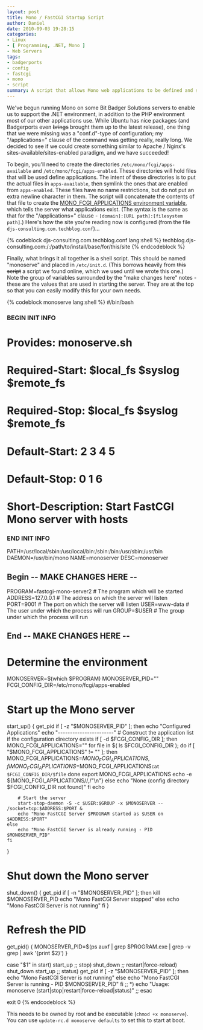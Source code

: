 ```yaml
---
layout: post
title: Mono / FastCGI Startup Script
author: Daniel
date: 2010-09-03 19:28:15
categories:
- Linux
- [ Programming, .NET, Mono ]
- Web Servers
tags:
- badgerports
- config
- fastcgi
- mono
- script
summary: A script that allows Mono web applications to be defined and started the way Apache and nginx enable and disable their sites
---
```


We've begun running Mono on some Bit Badger Solutions servers to enable us to support the .NET environment, in addition to the PHP environment most of our other applications use. While Ubuntu has nice packages (and Badgerports even <del>brings</del> brought them up to the latest release), one thing that we were missing was a "conf.d"-type of configuration; my "/applications=" clause of the command was getting really, really long. We decided to see if we could create something similar to Apache / Nginx's sites-available/sites-enabled paradigm, and we have succeeded!

To begin, you'll need to create the directories `/etc/mono/fcgi/apps-available` and `/etc/mono/fcgi/apps-enabled`. These directories will hold files that will be used define applications. The intent of these directories is to put the actual files in `apps-available`, then symlink the ones that are enabled from `apps-enabled`. These files have no name restrictions, but do not put an extra newline character in them. The script will concatenate the contents of that file to create the [MONO_FCGI_APPLICATIONS environment variable][env], which tells the server what applications exist. (The syntax is the same as that for the "/applications=" clause - `[domain]:[URL path]:[filesystem path]`.) Here's how the site you're reading now is configured (from the file `djs-consulting.com.techblog.conf`)...

{% codeblock djs-consulting.com.techblog.conf lang:shell %}
techblog.djs-consulting.com:/:/path/to/install/base/for/this/site
{% endcodeblock %}

Finally, what brings it all together is a shell script. This should be named "monoserve" and placed in `/etc/init.d`. (This borrows heavily from <del>this script</del> a script we found online, which we used until we wrote this one.) Note the group of variables surrounded by the "make changes here" notes - these are the values that are used in starting the server. They are at the top so that you can easily modify this for your own needs.

{% codeblock monoserve lang:shell %}
#/bin/bash

### BEGIN INIT INFO
# Provides:          monoserve.sh
# Required-Start:    $local_fs $syslog $remote_fs
# Required-Stop:     $local_fs $syslog $remote_fs
# Default-Start:     2 3 4 5
# Default-Stop:      0 1 6
# Short-Description: Start FastCGI Mono server with hosts
### END INIT INFO

PATH=/usr/local/sbin:/usr/local/bin:/sbin:/bin:/usr/sbin:/usr/bin
DAEMON=/usr/bin/mono
NAME=monoserver
DESC=monoserver

## Begin -- MAKE CHANGES HERE --
PROGRAM=fastcgi-mono-server2 # The program which will be started
ADDRESS=127.0.0.1            # The address on which the server will listen
PORT=9001                    # The port on which the server will listen
USER=www-data                # The user under which the process will run
GROUP=$USER                  # The group under which the process will run
## End   -- MAKE CHANGES HERE --

# Determine the environment
MONOSERVER=$(which $PROGRAM)
MONOSERVER_PID=""
FCGI_CONFIG_DIR=/etc/mono/fcgi/apps-enabled

# Start up the Mono server
start_up() {
    get_pid
    if [ -z "$MONOSERVER_PID" ]; then
        echo "Configured Applications"
        echo "-----------------------"
        # Construct the application list if the configuration directory exists
        if [ -d $FCGI_CONFIG_DIR ]; then
            MONO_FCGI_APPLICATIONS=""
            for file in $( ls $FCGI_CONFIG_DIR ); do
                if [ "$MONO_FCGI_APPLICATIONS" != "" ]; then
                    MONO_FCGI_APPLICATIONS=$MONO_FCGI_APPLICATIONS,
                fi
                MONO_FCGI_APPLICATIONS=$MONO_FCGI_APPLICATIONS`cat $FCGI_CONFIG_DIR/$file`
            done
            export MONO_FCGI_APPLICATIONS
            echo -e ${MONO_FCGI_APPLICATIONS//,/"\n"}
        else
            echo "None (config directory $FCGI_CONFIG_DIR not found)"
        fi
        echo

        # Start the server
        start-stop-daemon -S -c $USER:$GROUP -x $MONOSERVER -- /socket=tcp:$ADDRESS:$PORT &
        echo "Mono FastCGI Server $PROGRAM started as $USER on $ADDRESS:$PORT"
    else
        echo "Mono FastCGI Server is already running - PID $MONOSERVER_PID"
    fi
}

# Shut down the Mono server
shut_down() {
    get_pid
    if [ -n "$MONOSERVER_PID" ]; then
        kill $MONOSERVER_PID
        echo "Mono FastCGI Server stopped"
    else
        echo "Mono FastCGI Server is not running"
    fi
}

# Refresh the PID
get_pid() {
    MONOSERVER_PID=$(ps auxf | grep $PROGRAM.exe | grep -v grep | awk '{print $2}')
}

case "$1" in
    start)
        start_up
    ;;
    stop)
        shut_down
    ;;
    restart|force-reload)
        shut_down
        start_up
    ;;
    status)
        get_pid
        if [ -z "$MONOSERVER_PID" ]; then
            echo "Mono FastCGI Server is not running"
        else
            echo "Mono FastCGI Server is running - PID $MONOSERVER_PID"
        fi
    ;;
    *)
        echo "Usage: monoserve (start|stop|restart|force-reload|status)"
    ;;
esac

exit 0
{% endcodeblock %}

This needs to be owned by root and be executable (`chmod +x monoserve`). You can use `update-rc.d monoserve defaults` to set this to start at boot.


[env]: http://www.mono-project.com/docs/web/fastcgi/ "FastCGI &bull; Mono Project"
